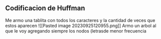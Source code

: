 ## Codificacion de Huffman
Me armo una tablita con todos los caracteres y la cantidad de veces que estos aparecen
![[Pasted image 20230925120955.png]]
Armo un arbol al que le voy agregando siempre los nodos (letrasde menor frecuencia